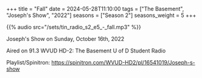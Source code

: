 +++
title = "Fall"
date = 2024-05-28T11:10:00
tags = ["The Basement", "Joseph's Show", "2022"]
seasons = ["Season 2"]
seasons_weight = 5
+++

{{% audio src="/sets/tin_radio_s2_e5_-_fall.mp3" %}}

Joseph's Show on Sunday, October 16th, 2022

Aired on 91.3 WVUD HD-2: The Basement U of D Student Radio

Playlist/Spinitron: https://spinitron.com/WVUD-HD2/pl/16541019/Joseph-s-show

